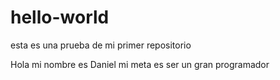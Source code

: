 # hello-world
esta es una prueba de mi primer repositorio

Hola mi nombre es Daniel mi meta es ser un gran programador
